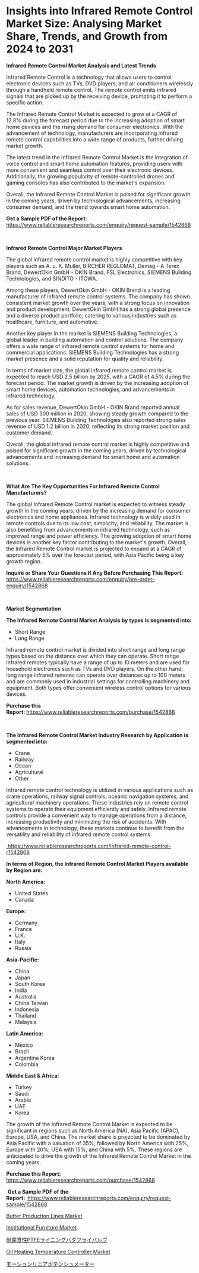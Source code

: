 <p><h1>Insights into Infrared Remote Control Market Size: Analysing Market Share, Trends, and Growth from 2024 to 2031</h1></p><p><strong>Infrared Remote Control Market Analysis and Latest Trends</strong></p>
<p><p>Infrared Remote Control is a technology that allows users to control electronic devices such as TVs, DVD players, and air conditioners wirelessly through a handheld remote control. The remote control emits infrared signals that are picked up by the receiving device, prompting it to perform a specific action.</p><p>The Infrared Remote Control Market is expected to grow at a CAGR of 12.8% during the forecast period due to the increasing adoption of smart home devices and the rising demand for consumer electronics. With the advancement of technology, manufacturers are incorporating infrared remote control capabilities into a wide range of products, further driving market growth.</p><p>The latest trend in the Infrared Remote Control Market is the integration of voice control and smart home automation features, providing users with more convenient and seamless control over their electronic devices. Additionally, the growing popularity of remote-controlled drones and gaming consoles has also contributed to the market's expansion.</p><p>Overall, the Infrared Remote Control Market is poised for significant growth in the coming years, driven by technological advancements, increasing consumer demand, and the trend towards smart home automation.</p></p>
<p><strong>Get a Sample PDF of the Report:&nbsp;</strong> <a href="https://www.reliableresearchreports.com/enquiry/request-sample/1542868">https://www.reliableresearchreports.com/enquiry/request-sample/1542868</a></p>
<p>&nbsp;</p>
<p><strong>Infrared Remote Control Major Market Players</strong></p>
<p><p>The global infrared remote control market is highly competitive with key players such as A. u. K. Muller, BIRCHER REGLOMAT, Demag - A Terex Brand, DewertOkin GmbH - OKIN Brand, FSL Electronics, SIEMENS Building Technologies, and SINDITO - ITOWA. </p><p>Among these players, DewertOkin GmbH - OKIN Brand is a leading manufacturer of infrared remote control systems. The company has shown consistent market growth over the years, with a strong focus on innovation and product development. DewertOkin GmbH has a strong global presence and a diverse product portfolio, catering to various industries such as healthcare, furniture, and automotive.</p><p>Another key player in the market is SIEMENS Building Technologies, a global leader in building automation and control solutions. The company offers a wide range of infrared remote control systems for home and commercial applications. SIEMENS Building Technologies has a strong market presence and a solid reputation for quality and reliability.</p><p>In terms of market size, the global infrared remote control market is expected to reach USD 2.5 billion by 2025, with a CAGR of 4.5% during the forecast period. The market growth is driven by the increasing adoption of smart home devices, automation technologies, and advancements in infrared technology.</p><p>As for sales revenue, DewertOkin GmbH - OKIN Brand reported annual sales of USD 300 million in 2020, showing steady growth compared to the previous year. SIEMENS Building Technologies also reported strong sales revenue of USD 1.2 billion in 2020, reflecting its strong market position and customer demand.</p><p>Overall, the global infrared remote control market is highly competitive and poised for significant growth in the coming years, driven by technological advancements and increasing demand for smart home and automation solutions.</p></p>
<p>&nbsp;</p>
<p><strong>What Are The Key Opportunities For Infrared Remote Control Manufacturers?</strong></p>
<p><p>The global Infrared Remote Control market is expected to witness steady growth in the coming years, driven by the increasing demand for consumer electronics and home appliances. Infrared technology is widely used in remote controls due to its low cost, simplicity, and reliability. The market is also benefiting from advancements in infrared technology, such as improved range and power efficiency. The growing adoption of smart home devices is another key factor contributing to the market's growth. Overall, the Infrared Remote Control market is projected to expand at a CAGR of approximately 5% over the forecast period, with Asia Pacific being a key growth region.</p></p>
<p><strong>Inquire or Share Your Questions If Any Before Purchasing This Report:</strong> <a href="https://www.reliableresearchreports.com/enquiry/pre-order-enquiry/1542868">https://www.reliableresearchreports.com/enquiry/pre-order-enquiry/1542868</a></p>
<p>&nbsp;</p>
<p><strong>Market Segmentation</strong></p>
<p><strong>The Infrared Remote Control Market Analysis by types is segmented into:</strong></p>
<p><ul><li>Short Range</li><li>Long Range</li></ul></p>
<p><p>Infrared remote control market is divided into short range and long range types based on the distance over which they can operate. Short range infrared remotes typically have a range of up to 10 meters and are used for household electronics such as TVs and DVD players. On the other hand, long range infrared remotes can operate over distances up to 100 meters and are commonly used in industrial settings for controlling machinery and equipment. Both types offer convenient wireless control options for various devices.</p></p>
<p><strong>Purchase this Report:&nbsp;</strong><a href="https://www.reliableresearchreports.com/purchase/1542868">https://www.reliableresearchreports.com/purchase/1542868</a></p>
<p>&nbsp;</p>
<p><strong>The Infrared Remote Control Market Industry Research by Application is segmented into:</strong></p>
<p><ul><li>Crane</li><li>Railway</li><li>Ocean</li><li>Agricultural</li><li>Other</li></ul></p>
<p><p>Infrared remote control technology is utilized in various applications such as crane operations, railway signal controls, oceanic navigation systems, and agricultural machinery operations. These industries rely on remote control systems to operate their equipment efficiently and safely. Infrared remote controls provide a convenient way to manage operations from a distance, increasing productivity and minimizing the risk of accidents. With advancements in technology, these markets continue to benefit from the versatility and reliability of infrared remote control systems.</p></p>
<p><a href="https://www.reliableresearchreports.com/infrared-remote-control-r1542868">&nbsp;https://www.reliableresearchreports.com/infrared-remote-control-r1542868</a></p>
<p><strong>In terms of Region, the Infrared Remote Control Market Players available by Region are:</strong></p>
<p>
    <p> <strong> North America: </strong>
        <ul>
            <li>United States</li>
            <li>Canada</li>
        </ul>
        </p> 
    <p> <strong> Europe: </strong>
        <ul>
            <li>Germany</li>
            <li>France</li>
            <li>U.K.</li>
            <li>Italy</li>
            <li>Russia</li>
        </ul>
        </p> 
    <p> <strong> Asia-Pacific: </strong>
        <ul>
            <li>China</li>
            <li>Japan</li>
            <li>South Korea</li>
            <li>India</li>
            <li>Australia</li>
            <li>China Taiwan</li>
            <li>Indonesia</li>
            <li>Thailand</li>
            <li>Malaysia</li>
        </ul>
        </p> 
    <p> <strong> Latin America: </strong>
        <ul>
            <li>Mexico</li>
            <li>Brazil</li>
            <li>Argentina Korea</li>
            <li>Colombia</li>
        </ul>
        </p> 
    <p> <strong> Middle East & Africa: </strong>
        <ul>
            <li>Turkey</li>
            <li>Saudi</li>
            <li>Arabia</li>
            <li>UAE</li>
            <li>Korea</li>
        </ul>
    </p>
    </p>
<p><p>The growth of the Infrared Remote Control Market is expected to be significant in regions such as North America (NA), Asia Pacific (APAC), Europe, USA, and China. The market share is projected to be dominated by Asia Pacific with a valuation of 35%, followed by North America with 25%, Europe with 20%, USA with 15%, and China with 5%. These regions are anticipated to drive the growth of the Infrared Remote Control Market in the coming years.</p></p>
<p><strong>Purchase this Report: </strong><a href="https://www.reliableresearchreports.com/purchase/1542868">https://www.reliableresearchreports.com/purchase/1542868</a></p>
<p>&nbsp;<strong>Get a Sample PDF of the Report:&nbsp;&nbsp;</strong><a href="https://www.reliableresearchreports.com/enquiry/request-sample/1542868">https://www.reliableresearchreports.com/enquiry/request-sample/1542868</a></p>
<p><strong></strong></p>
<p><p><a href="https://www.linkedin.com/pulse/butter-production-lines-market-insights-cagr-trends-growth-k4poe">Butter Production Lines Market</a></p><p><a href="https://github.com/mdmisese/Market-Research-Report-List-1/blob/main/institutional-furniture-market.md">Institutional Furniture Market</a></p><p><a href="https://github.com/hardee896/Market-Research-Report-List-1/blob/main/5371913157803.md">耐腐食性PTFEライニングバタフライバルブ</a></p><p><a href="https://www.linkedin.com/pulse/oil-heating-temperature-controller-market-competitive-analysis-r0bqe">Oil Heating Temperature Controller Market</a></p><p><a href="https://github.com/ReyesKohler20231/Market-Research-Report-List-2/blob/main/6779500157802.md">モーションリニアポテンショメーター</a></p></p>